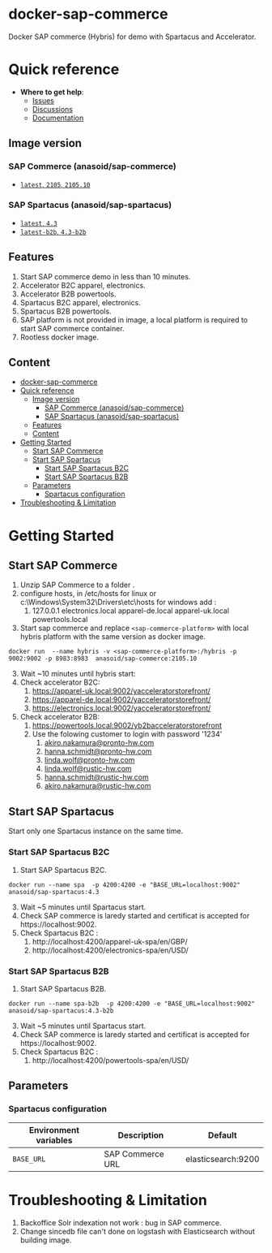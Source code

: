 # docker-sap-commerce

Docker SAP commerce (Hybris) for demo with Spartacus and Accelerator.

# Quick reference

- **Where to get help**:
  - [Issues](https://github.com/anasoid/docker-sap-commerce/issues)
  - [Discussions](https://github.com/anasoid/docker-sap-commerce/discussions)
  - [Documentation](https://github.com/anasoid/docker-sap-commerce)

## Image version
###  SAP Commerce (anasoid/sap-commerce)

- [`latest`, `2105`, `2105.10` ](https://github.com/anasoid/docker-sap-commerce/blob/main/docker/cx/Dockerfile)

###  SAP Spartacus (anasoid/sap-spartacus)
- [`latest`, `4.3` ](https://github.com/anasoid/docker-sap-commerce/blob/main/docker/spa/Dockerfile)
- [`latest-b2b`, `4.3-b2b`](https://github.com/anasoid/docker-sap-commerce/blob/main/docker/spa/Dockerfile)

## Features

1. Start SAP commerce demo in less than 10 minutes.
2. Accelerator B2C apparel, electronics.
3. Accelerator B2B powertools.
4. Spartacus B2C apparel, electronics.
5. Spartacus B2B powertools.
6. SAP platform is not provided in image, a local platform is required to start SAP commerce container.
7. Rootless docker image.

## Content

- [docker-sap-commerce](#docker-sap-commerce)
- [Quick reference](#quick-reference)
  - [Image version](#image-version)
    - [SAP Commerce (anasoid/sap-commerce)](#sap-commerce-anasoidsap-commerce)
    - [SAP Spartacus (anasoid/sap-spartacus)](#sap-spartacus-anasoidsap-spartacus)
  - [Features](#features)
  - [Content](#content)
- [Getting Started](#getting-started)
  - [Start SAP Commerce](#start-sap-commerce)
  - [Start SAP Spartacus](#start-sap-spartacus)
    - [Start SAP Spartacus B2C](#start-sap-spartacus-b2c)
    - [Start SAP Spartacus B2B](#start-sap-spartacus-b2b)
  - [Parameters](#parameters)
    - [Spartacus configuration](#spartacus-configuration)
- [Troubleshooting & Limitation](#troubleshooting--limitation)


# Getting Started

## Start SAP Commerce

1. Unzip SAP Commerce to a folder .
2. configure hosts, in /etc/hosts for linux or c:\Windows\System32\Drivers\etc\hosts for windows add :
   1. 127.0.0.1 electronics.local apparel-de.local apparel-uk.local powertools.local
3. Start sap commerce and replace `<sap-commerce-platform>` with local hybris platform with the same version as docker image.

```shell
docker run  --name hybris -v <sap-commerce-platform>:/hybris -p 9002:9002 -p 8983:8983  anasoid/sap-commerce:2105.10
```
3. Wait ~10 minutes until hybris start:
4. Check accelerator B2C:
   1. https://apparel-uk.local:9002/yacceleratorstorefront/
   2. https://apparel-de.local:9002/yacceleratorstorefront/
   3. https://electronics.local:9002/yacceleratorstorefront/
5. Check accelerator B2B:
   1. https://powertools.local:9002/yb2bacceleratorstorefront
   2. Use the folowing customer to login with password '1234'
      1. akiro.nakamura@pronto-hw.com
      2. hanna.schmidt@pronto-hw.com
      3. linda.wolf@pronto-hw.com
      4. linda.wolf@rustic-hw.com
      5. hanna.schmidt@rustic-hw.com
      6. akiro.nakamura@rustic-hw.com

## Start SAP Spartacus

Start only one Spartacus instance on the same time.

### Start SAP Spartacus B2C

1. Start SAP Spartacus B2C.

```shell
docker run --name spa  -p 4200:4200 -e "BASE_URL=localhost:9002" anasoid/sap-spartacus:4.3
```
3. Wait ~5 minutes until Spartacus start.
4. Check SAP commerce is laredy started and certificat is accepted for https://localhost:9002.
5. Check Spartacus B2C :
   1. http://localhost:4200/apparel-uk-spa/en/GBP/
   2. http://localhost:4200/electronics-spa/en/USD/

### Start SAP Spartacus B2B

1. Start SAP Spartacus B2B.

```shell
docker run --name spa-b2b  -p 4200:4200 -e "BASE_URL=localhost:9002" anasoid/sap-spartacus:4.3-b2b
```
3. Wait ~5 minutes until Spartacus start.
4. Check SAP commerce is laredy started and certificat is accepted for https://localhost:9002.
5. Check Spartacus B2C :
   1. http://localhost:4200/powertools-spa/en/USD/




## Parameters

### Spartacus configuration 

| Environment variables | Description      | Default            |
| --------------------- | ---------------- | ------------------ |
| `BASE_URL`            | SAP Commerce URL | elasticsearch:9200 |



# Troubleshooting & Limitation

1. Backoffice Solr indexation not work : bug in SAP commerce.
1. Change sincedb file can't done on logstash with Elasticsearch without building image.
